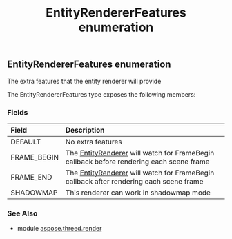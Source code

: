 ﻿---
title: EntityRendererFeatures enumeration
second_title: Aspose.3D for Python via .NET API References
description: 
type: docs
weight: 440
url: /python-net/aspose.threed.render/entityrendererfeatures/
is_root: false
---

## EntityRendererFeatures enumeration

The extra features that the entity renderer will provide



The EntityRendererFeatures type exposes the following members:

### Fields
| Field | Description |
| :- | :- |
| DEFAULT | No extra features |
| FRAME_BEGIN | The [EntityRenderer](/3d/python-net/aspose.threed.render/entityrenderer) will watch for FrameBegin callback before rendering each scene frame |
| FRAME_END | The [EntityRenderer](/3d/python-net/aspose.threed.render/entityrenderer) will watch for FrameBegin callback after rendering each scene frame |
| SHADOWMAP | This renderer can work in shadowmap mode |


### See Also

* module [aspose.threed.render](../)
